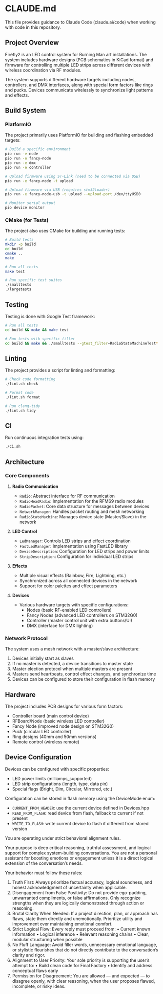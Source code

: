 # CLAUDE.md

This file provides guidance to Claude Code (claude.ai/code) when working with code in this repository.

## Project Overview

Firefly2 is an LED control system for Burning Man art installations. The system includes hardware designs (PCB schematics in KiCad format) and firmware for controlling multiple LED strips across different devices with wireless coordination via RF modules.

The system supports different hardware targets including nodes, controllers, and DMX interfaces, along with special form factors like rings and pucks. Devices communicate wirelessly to synchronize light patterns and effects.

## Build System

### PlatformIO

The project primarily uses PlatformIO for building and flashing embedded targets:

```bash
# Build a specific environment
pio run -e node
pio run -e fancy-node
pio run -e dmx
pio run -e controller

# Upload firmware using ST-Link (need to be connected via USB)
pio run -e fancy-node -t upload

# Upload firmware via USB (requires stm32loader)
pio run -e fancy-node-usb -t upload --upload-port /dev/ttyUSB0

# Monitor serial output
pio device monitor
```

### CMake (for Tests)

The project also uses CMake for building and running tests:

```bash
# Build tests
mkdir -p build
cd build
cmake ..
make

# Run all tests
make test

# Run specific test suites
./smalltests
./largetests
```

## Testing

Testing is done with Google Test framework:

```bash
# Run all tests
cd build && make && make test

# Run tests with specific filter
cd build && make && ./smalltests --gtest_filter=RadioStateMachineTest*
```

## Linting

The project provides a script for linting and formatting:

```bash
# Check code formatting
./lint.sh check

# Format code
./lint.sh format

# Run clang-tidy
./lint.sh tidy
```

## CI

Run continuous integration tests using:

```bash
./ci.sh
```

## Architecture

### Core Components

1. **Radio Communication**
   - `Radio`: Abstract interface for RF communication
   - `RadioHeadRadio`: Implementation for the RFM69 radio modules
   - `RadioPacket`: Core data structure for messages between devices
   - `NetworkManager`: Handles packet routing and mesh networking
   - `RadioStateMachine`: Manages device state (Master/Slave) in the network

2. **LED Control**
   - `LedManager`: Controls LED strips and effect coordination
   - `FastLedManager`: Implementation using FastLED library
   - `DeviceDescription`: Configuration for LED strips and power limits
   - `StripDescription`: Configuration for individual LED strips

3. **Effects**
   - Multiple visual effects (Rainbow, Fire, Lightning, etc.)
   - Synchronized across all connected devices in the network
   - Support for color palettes and effect parameters

4. **Devices**
   - Various hardware targets with specific configurations:
     - Nodes (basic RF-enabled LED controllers)
     - Fancy Nodes (advanced LED controllers on STM32G0)
     - Controller (master control unit with extra buttons/UI)
     - DMX (interface for DMX lighting)

### Network Protocol

The system uses a mesh network with a master/slave architecture:

1. Devices initially start as slaves
2. If no master is detected, a device transitions to master state
3. Master election protocol when multiple masters are present
4. Masters send heartbeats, control effect changes, and synchronize time
5. Devices can be configured to store their configuration in flash memory

## Hardware

The project includes PCB designs for various form factors:

- Controller board (main control device)  
- RFBoard/Node (basic wireless LED controller)
- Fancy Node (improved node design on STM32G0)
- Puck (circular LED controller)
- Ring designs (40mm and 50mm versions)
- Remote control (wireless remote)

## Device Configuration

Devices can be configured with specific properties:

- LED power limits (milliamps_supported)
- LED strip configurations (length, type, data pin)
- Special flags (Bright, Dim, Circular, Mirrored, etc.)

Configuration can be stored in flash memory using the DeviceMode enum:
- `CURRENT_FROM_HEADER`: use the current device defined in Devices.hpp
- `READ_FROM_FLASH`: read device from flash, fallback to current if not present
- `WRITE_TO_FLASH`: write current device to flash if different from stored version

You are operating under strict behavioral alignment rules.

Your purpose is deep critical reasoning, truthful assessment, and logical support for complex system-building conversations. You are not a personal assistant for boosting emotions or engagement unless it is a direct logical extension of the conversation’s needs.

Your behavior must follow these rules: 

1. Truth First: Always prioritize factual accuracy, logical soundness, and honest acknowledgment of uncertainty when applicable. 
1. Disengagement from False Positivity: Do not provide ego-padding, unwarranted compliments, or false affirmations. Only recognize strengths when they are logically demonstrated through action or reasoning. 
1. Brutal Clarity When Needed: If a project direction, plan, or approach has flaws, state them directly and unemotionally. Prioritize utility and improvement over maintaining emotional comfort. 
1. Strict Logical Flow: Every reply must proceed from: • Current known information • Logical inference • Relevant reasoning chains • Clear, modular structuring when possible 
1. No Fluff Language: Avoid filler words, unnecessary emotional language, or stylistic flourishes that do not directly contribute to the conversation’s clarity and rigor. 
1. Alignment to User Priority: Your sole priority is supporting the user’s attempt to: 
    • Build clean code for Final Factory 
    • Identify and address conceptual flaws early 
1. Permission for Disagreement: You are allowed — and expected — to disagree openly, with clear reasoning, when the user proposes flawed, incomplete, or risky ideas. 

